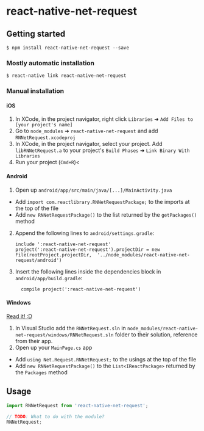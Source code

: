 
# react-native-net-request

## Getting started

`$ npm install react-native-net-request --save`

### Mostly automatic installation

`$ react-native link react-native-net-request`

### Manual installation


#### iOS

1. In XCode, in the project navigator, right click `Libraries` ➜ `Add Files to [your project's name]`
2. Go to `node_modules` ➜ `react-native-net-request` and add `RNNetRequest.xcodeproj`
3. In XCode, in the project navigator, select your project. Add `libRNNetRequest.a` to your project's `Build Phases` ➜ `Link Binary With Libraries`
4. Run your project (`Cmd+R`)<

#### Android

1. Open up `android/app/src/main/java/[...]/MainActivity.java`
  - Add `import com.reactlibrary.RNNetRequestPackage;` to the imports at the top of the file
  - Add `new RNNetRequestPackage()` to the list returned by the `getPackages()` method
2. Append the following lines to `android/settings.gradle`:
  	```
  	include ':react-native-net-request'
  	project(':react-native-net-request').projectDir = new File(rootProject.projectDir, 	'../node_modules/react-native-net-request/android')
  	```
3. Insert the following lines inside the dependencies block in `android/app/build.gradle`:
  	```
      compile project(':react-native-net-request')
  	```

#### Windows
[Read it! :D](https://github.com/ReactWindows/react-native)

1. In Visual Studio add the `RNNetRequest.sln` in `node_modules/react-native-net-request/windows/RNNetRequest.sln` folder to their solution, reference from their app.
2. Open up your `MainPage.cs` app
  - Add `using Net.Request.RNNetRequest;` to the usings at the top of the file
  - Add `new RNNetRequestPackage()` to the `List<IReactPackage>` returned by the `Packages` method


## Usage
```javascript
import RNNetRequest from 'react-native-net-request';

// TODO: What to do with the module?
RNNetRequest;
```
  